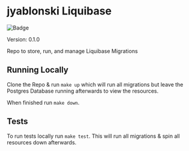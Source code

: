 # jyablonski Liquibase
![Badge](https://github.com/jyablonski/jyablonski_liquibase/actions/workflows/deploy.yml/badge.svg)


Version: 0.1.0

Repo to store, run, and manage Liquibase Migrations

## Running Locally
Clone the Repo & run `make up` which will run all migrations but leave the Postgres Database running afterwards to view the resources.

When finished run `make down`.

## Tests
To run tests locally run `make test`.  This will run all migrations & spin all resources down afterwards.
